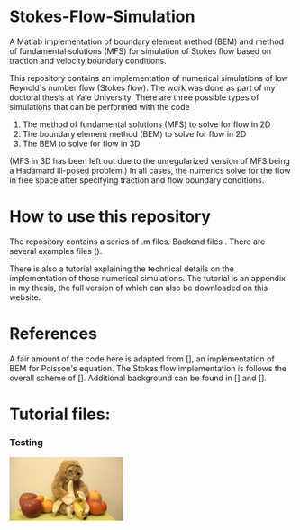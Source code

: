 # Stokes-Flow-Simulation
A Matlab implementation of boundary element method (BEM) and method of fundamental solutions (MFS) for simulation of Stokes flow based on traction and velocity boundary conditions.

This repository contains an implementation of numerical simulations of low Reynold's number flow (Stokes flow). The work was done as part of my doctoral thesis at Yale University. There are three possible types of simulations that can be performed with the code 

<ol>
<li> The method of fundamental solutions (MFS) to solve for flow in 2D
<li> The boundary element method (BEM) to solve for flow in 2D
<li> The BEM to solve for flow in 3D
</ol>

(MFS in 3D has been left out due to the unregularized version of MFS being a Hadamard ill-posed problem.) In all cases, the numerics solve for the flow in free space after specifying traction and flow boundary conditions.

# How to use this repository
The repository contains a series of .m files.  Backend files . There are several examples files ().

There is also a tutorial explaining the technical details on the implementation of these numerical simulations. The tutorial is an appendix in my thesis, the full version of which can also be downloaded on this website.

# References
A fair amount of the code here is adapted from [], an implementation of BEM for Poisson's equation. The Stokes flow implementation is follows the overall scheme of []. Additional background can be found in [] and [].

# Tutorial files:

### Testing

<img src="/images/maxresdefault.jpg" width = "40%">
